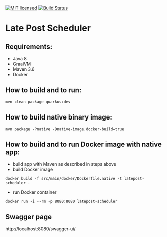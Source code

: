 [![MIT licensed](https://img.shields.io/badge/license-MIT-blue.svg)](./LICENSE)
[![Build Status](https://travis-ci.org/gleb-kosteiko/latepost-scheduler.svg?branch=master)](https://travis-ci.org/gleb-kosteiko/latepost-scheduler)

# Late Post Scheduler

## Requirements:
- Java 8
- GraalVM
- Maven 3.6
- Docker

## How to build and to run:
```
mvn clean package quarkus:dev
```

## How to build native binary image:
```
mvn package -Pnative -Dnative-image.docker-build=true
```

## How to build and to run Docker image with native app:
- build app with Maven as described in steps above
- build Docker image
```
docker build -f src/main/docker/Dockerfile.native -t latepost-scheduler .
```
- run Docker container
```
docker run -i --rm -p 8080:8080 latepost-scheduler
```

## Swagger page
http://localhost:8080/swagger-ui/